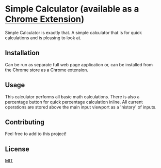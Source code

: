# Simple Calculator (available as a [Chrome Extension](https://chrome.google.com/webstore/detail/simple-calculator/bjgpdjapmlhjjekandaelljdnhljiljc))

Simple Calculator is exactly that. A simple calculator that is for quick calculations and is pleasing to look at.

## Installation

Can be run as separate full web page application or, can be installed from the Chrome store as a Chrome extension.

## Usage

This calculator performs all basic math calculations. There is also a percentage button for quick percentage calculation inline. All current operations are stored above the main input viewport as a 'history' of inputs.

## Contributing

Feel free to add to this project!

## License

[MIT](https://choosealicense.com/licenses/mit/)
